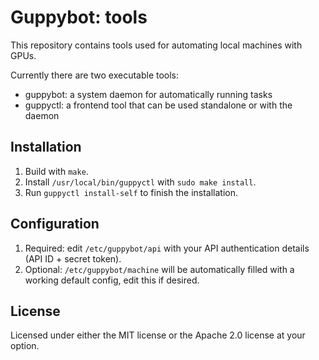 # Guppybot: tools

This repository contains tools used for automating local machines with GPUs.

Currently there are two executable tools:

* guppybot: a system daemon for automatically running tasks
* guppyctl: a frontend tool that can be used standalone or with the daemon

## Installation

1.  Build with `make`.
2.  Install `/usr/local/bin/guppyctl` with `sudo make install`.
3.  Run `guppyctl install-self` to finish the installation.

## Configuration

1.  Required: edit `/etc/guppybot/api` with your API authentication details
    (API ID + secret token).
2.  Optional: `/etc/guppybot/machine` will be automatically filled with a
    working default config, edit this if desired.

## License

Licensed under either the MIT license or the Apache 2.0 license at your option.
